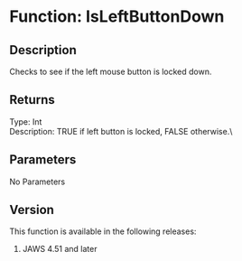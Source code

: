 # Function: IsLeftButtonDown

## Description

Checks to see if the left mouse button is locked down.

## Returns

Type: Int\
Description: TRUE if left button is locked, FALSE otherwise.\

## Parameters

No Parameters

## Version

This function is available in the following releases:

1.  JAWS 4.51 and later
